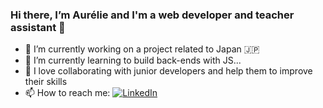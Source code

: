 ### Hi there, I’m **Aurélie** and I'm a web developer and teacher assistant 👋

- 🔭 I’m currently working on a project related to Japan 🇯🇵
- 🌱 I’m currently learning to build back-ends with JS...
- 💞️ I love collaborating with junior developers and help them to improve their skills
- 📫 How to reach me: <a href="https://www.linkedin.com/in/aurelie-cuignet/">![LinkedIn](https://img.shields.io/badge/LinkedIn-0077B5?style=for-the-badge&logo=linkedin&logoColor=white)</a>
